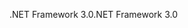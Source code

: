 <span data-ttu-id="76800-101">.NET Framework 3.0</span><span class="sxs-lookup"><span data-stu-id="76800-101">.NET Framework 3.0</span></span>